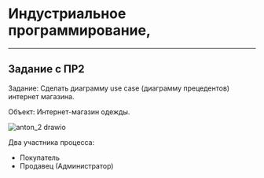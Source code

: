 # Индустриальное программирование, 


---
## Задание с ПР2

Задание: Сделать диаграмму use case (диаграмму прецедентов) интернет магазина.

Объект: Интернет-магазин одежды.

![anton_2 drawio](https://github.com/user-attachments/assets/6c4ce2dc-a5dd-4a18-b19a-882d73d55a8b)

Два участника процесса:
- Покупатель
- Продавец (Администратор)
